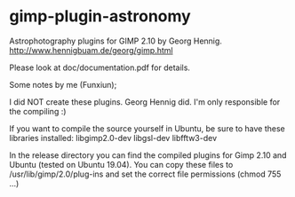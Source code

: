 # gimp-plugin-astronomy
Astrophotography plugins for GIMP 2.10 by Georg Hennig. http://www.hennigbuam.de/georg/gimp.html

Please look at doc/documentation.pdf for details.

Some notes by me (Funxiun);

I did NOT create these plugins. Georg Hennig did.
I'm only responsible for the compiling :)

If you want to compile the source yourself in Ubuntu, be sure to have these libraries installed:
libgimp2.0-dev
libgsl-dev
libfftw3-dev

In the release directory you can find the compiled plugins for Gimp 2.10 and Ubuntu (tested on Ubuntu 19.04).
You can copy these files to /usr/lib/gimp/2.0/plug-ins and set the correct file permissions (chmod 755 ...)
